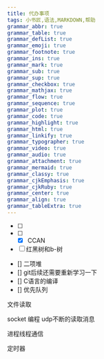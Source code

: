 ```yaml
---
title: 代办事项
tags: 小书匠,语法,MARKDOWN,帮助
grammar_abbr: true
grammar_table: true
grammar_defList: true
grammar_emoji: true
grammar_footnote: true
grammar_ins: true
grammar_mark: true
grammar_sub: true
grammar_sup: true
grammar_checkbox: true
grammar_mathjax: true
grammar_flow: true
grammar_sequence: true
grammar_plot: true
grammar_code: true
grammar_highlight: true
grammar_html: true
grammar_linkify: true
grammar_typographer: true
grammar_video: true
grammar_audio: true
grammar_attachment: true
grammar_mermaid: true
grammar_classy: true
grammar_cjkEmphasis: true
grammar_cjkRuby: true
grammar_center: true
grammar_align: true
grammar_tableExtra: true
--- 
```

- [ ] 
- [ ] - [x] CCAN
- [ ] 红黑树和b-树
- [] 二项堆
- [] git后续还需要重新学习一下
- [] C语言的编译
- [] 优先队列

文件读取

socket 编程  udp不断的读取消息

进程线程通信

定时器